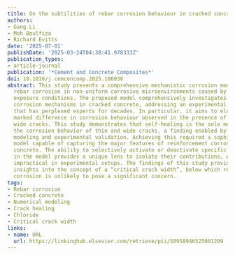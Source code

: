 ```yaml
---
title: On the subtilities of rebar corrosion behaviour in cracked concrete
authors:
- Gang Li
- Moh Boulfiza
- Richard Evitts
date: '2025-07-01'
publishDate: '2025-03-24T04:38:41.978333Z'
publication_types:
- article-journal
publication: '*Cement and Concrete Composites*'
doi: 10.1016/j.cemconcomp.2025.106038
abstract: This study presents a comprehensive mechanistic corrosion model to simulate
  rebar corrosion in non-uniform corrosive microenvironments caused by cracking and
  exposure conditions. The proposed model comprehensively investigates all possible
  corrosion mechanisms in cracked concrete, addressing an experimental phenomenon
  that has perplexed experts for decades. In particular, it aims to elucidate the
  marked difference in corrosion behaviour observed in the presence of thin versus
  wide cracks. This study demonstrates that self-healing is the sole mechanism differentiating
  the corrosion behavior of thin and wide cracks, a finding enabled by advanced numerical
  modeling and experimental validation. Achieving this required a sophisticated physics-based
  model capable of capturing the major features of reinforcement corrosion in cracked
  concrete. The ability to selectively activate or deactivate specific mechanisms
  in the model provides a unique lens to isolate their contributions, which is often
  impractical in experimental setups. The findings of this study provide valuable
  insights into the concept of a “critical crack width”, below which reinforcement
  corrosion is unlikely to pose a significant concern.
tags:
- Rebar corrosion
- Cracked concrete
- Numerical modeling
- Crack healing
- Chloride
- Critical crack width
links:
- name: URL
  url: https://linkinghub.elsevier.com/retrieve/pii/S0958946525001209
---
```

